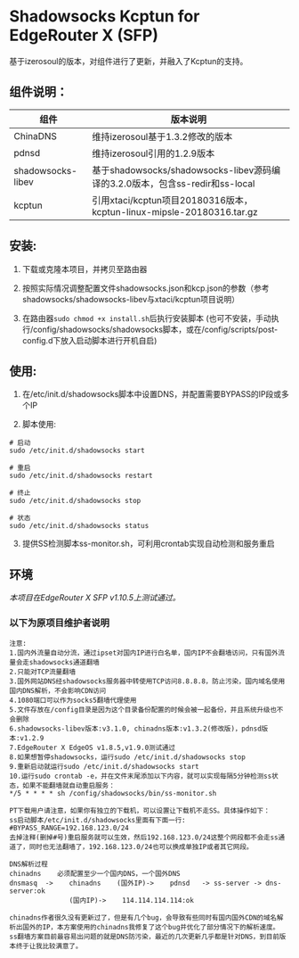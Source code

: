 # Shadowsocks Kcptun for EdgeRouter X (SFP)

基于izerosoul的版本，对组件进行了更新，并融入了Kcptun的支持。

## 组件说明：

|组件|版本说明|
|---|---|
|ChinaDNS|维持izerosoul基于1.3.2修改的版本|
|pdnsd|维持izerosoul引用的1.2.9版本|
|shadowsocks-libev|基于shadowsocks/shadowsocks-libev源码编译的3.2.0版本，包含ss-redir和ss-local|
|kcptun|引用xtaci/kcptun项目20180316版本，kcptun-linux-mipsle-20180316.tar.gz|

## 安装:

1. 下载或克隆本项目，并拷贝至路由器

2. 按照实际情况调整配置文件shadowsocks.json和kcp.json的参数（参考shadowsocks/shadowsocks-libev与xtaci/kcptun项目说明）

3. 在路由器`sudo chmod +x install.sh`后执行安装脚本
(也可不安装，手动执行/config/shadowsocks/shadowsocks脚本，或在/config/scripts/post-config.d下放入启动脚本进行开机自启)

## 使用:

1. 在/etc/init.d/shadowsocks脚本中设置DNS，并配置需要BYPASS的IP段或多个IP

2. 脚本使用:

```
# 启动 
sudo /etc/init.d/shadowsocks start

# 重启 
sudo /etc/init.d/shadowsocks restart

# 终止 
sudo /etc/init.d/shadowsocks stop

# 状态 
sudo /etc/init.d/shadowsocks status
```

3. 提供SS检测脚本ss-monitor.sh，可利用crontab实现自动检测和服务重启

## 环境

*本项目在EdgeRouter X SFP v1.10.5上测试通过。*

### 以下为原项目维护者说明 

```
注意:
1.国内外流量自动分流，通过ipset对国内IP进行白名单，国内IP不会翻墙访问，只有国外流量会走shadowsocks通道翻墙
2.只能对TCP流量翻墙
3.国外网站DNS经shadowsocks服务器中转使用TCP访问8.8.8.8，防止污染，国内域名使用国内DNS解析，不会影响CDN访问
4.1080端口可以作为socks5翻墙代理使用
5.文件存放在/config目录是因为这个目录备份配置的时候会被一起备份，并且系统升级也不会删除
6.shadowsocks-libev版本:v3.1.0, chinadns版本:v1.3.2(修改版)，pdnsd版本:v1.2.9
7.EdgeRouter X EdgeOS v1.8.5,v1.9.0测试通过
8.如果想暂停shadowsocks，运行sudo /etc/init.d/shadowsocks stop
9.重新启动就运行sudo /etc/init.d/shadowsocks start
10.运行sudo crontab -e，并在文件末尾添加以下内容，就可以实现每隔5分钟检测ss状态，如果不能翻墙就自动重启服务：
*/5 * * * * sh /config/shadowsocks/bin/ss-monitor.sh

PT下载用户请注意，如果你有独立的下载机，可以设置让下载机不走SS。具体操作如下：
ss启动脚本/etc/init.d/shadowsocks里面有下面一行:
#BYPASS_RANGE=192.168.123.0/24
去掉注释(删掉#号)重启服务就可以生效，然后192.168.123.0/24这整个网段都不会走ss通道了，同时也无法翻墙了，192.168.123.0/24也可以换成单独IP或者其它网段。

DNS解析过程
chinadns    必须配置至少一个国内DNS，一个国外DNS
dnsmasq  ->    chinadns    (国外IP)->    pdnsd   -> ss-server -> dns-server:ok
			   (国内IP)->    114.114.114.114:ok

chinadns作者很久没有更新过了，但是有几个bug，会导致有些同时有国内国外CDN的域名解析出国外的IP，本方案使用的chinadns我修复了这个bug并优化了部分情况下的解析速度。
ss翻墙方案目前最容易出问题的就是DNS防污染，最近的几次更新几乎都是针对DNS，到目前版本终于让我比较满意了。
```
